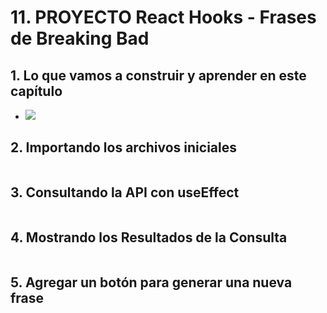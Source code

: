 # 11. PROYECTO React Hooks - Frases de Breaking Bad

## 1. Lo que vamos a construir y aprender en este capítulo
- ![](https://trello-attachments.s3.amazonaws.com/5d7fef6652faf333827e91c3/859x604/19afad1c0f48a6722b5292cfa55d0af5/image.png)
## 2. Importando los archivos iniciales
```js
```
## 3. Consultando la API con useEffect
```js
```
## 4. Mostrando los Resultados de la Consulta
```js
```
## 5. Agregar un botón para generar una nueva frase
```js
```

